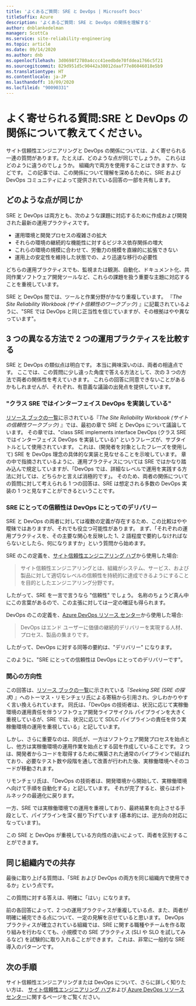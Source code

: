 ```yaml
---
title: 'よくあるご質問: SRE と DevOps | Microsoft Docs'
titleSuffix: Azure
description: 'よくあるご質問: SRE と DevOps の関係を理解する'
author: dnblankedelman
manager: ScottCa
ms.service: site-reliability-engineering
ms.topic: article
ms.date: 09/14/2020
ms.author: dnb
ms.openlocfilehash: 3d0698f2780a4ccc41eedbde70fddea1766c5f21
ms.sourcegitcommit: 829d951d5c90442a38012daaf77e86046018e5b9
ms.translationtype: HT
ms.contentlocale: ja-JP
ms.lasthandoff: 10/09/2020
ms.locfileid: "90090331"
---
```

# <a name="frequently-asked-questions-whats-the-relationship-between-sre-and-devops"></a>よく寄せられる質問:SRE と DevOps の関係について教えてください。

サイト信頼性エンジニアリングと DevOps の関係については、よく寄せられる一連の質問があります。たとえば、どのような点が同じでしょうか。 これらはどのように違うのでしょうか。 組織内で両方を使用することはできますか、などです。 この記事では、この関係について理解を深めるために、SRE および DevOps コミュニティによって提供されている回答の一部を共有します。

## <a name="how-are-they-the-same"></a>どのような点が同じか

SRE と DevOps は両方とも、次のような課題に対応するために作成および開発された最新の運用プラクティスです。

- 運用環境と開発プロセスの複雑さの拡大
- それらの環境の継続的な機能性に対するビジネス依存関係の増大
- これらの環境の規模に合わせて、労働力の規模を直線的に拡張できない
- 運用上の安定性を維持した状態での、より迅速な移行の必要性

どちらの運用プラクティスでも、監視または観測、自動化、ドキュメント化、共同作業ソフトウェア開発ツールなど、これらの課題を扱う重要な主題に対応することを重視しています。

SRE と DevOps 間では、ツールと作業分野がかなり重複しています。 『_The Site Reliability Workbook (サイト信頼性のワークブック)_ 』に記載されているように、"SRE では DevOps と同じ正当性を信じていますが、その根拠はやや異なっています"。

## <a name="three-different-ways-to-compare-the-two-operations-practices"></a>3 つの異なる方法で 2 つの運用プラクティスを比較する

SRE と DevOps の類似点は明白です。 本当に興味深いのは、両者の相違点です。 ここでは、この質問に少し違った角度で答える方法として、次の 3 つの方法で両者の関係性を考えていきます。 これらの回答に同意できないことがあるかもしれませんが、それぞれ、有意義な議論の出発点を提供しています。

### <a name="class-sre-implements-interface-devops"></a>"クラス SRE ではインターフェイス DevOps を実装している"

[リソース ブックの一覧](../resources/books.md)に示されている『_The Site Reliability Workbook (サイトの信頼性ワークブック)_ 』では、最初の章で SRE と DevOps について議論しています。 その章では、"class SRE implements interface DevOps (クラス SRE ではインターフェイス DevOps を実装している)" というフレーズが、サブタイトルとして使用されています。 これは、(開発者を対象としたフレーズを使用して) SRE を DevOps 理念の具体的な実装と見なせることを示唆しています。 章の中で指摘されているように、運用プラクティスについては SRE ではかなり踏み込んで規定していますが、「DevOps では、詳細なレベルで運用を実践する方法に対しては、どちらかと言えば消極的です」。 そのため、両者の関係についての質問に対して考えられる 1 つの回答は、SRE は想定される多数の DevOps 実装の 1 つと見なすことができるということです。

### <a name="sre-is-to-reliability-as-devops-is-to-delivery"></a>SRE にとっての信頼性は DevOps にとってのデリバリー

SRE と DevOps の両者に対しては複数の定義が存在するため、この比較はやや曖昧ではありますが、それでも役立つ可能性があります。 まず、「それぞれの運用プラクティスを、その主要な関心を反映した 1、2 語程度で要約しなければならないとしたら、何になりますか」という質問から始めます。

SRE のこの定義を、[サイト信頼性エンジニアリング ハブ](../index.yml)から使用した場合:

> サイト信頼性エンジニアリングとは、組織がシステム、サービス、および製品に対して適切なレベルの信頼性を持続的に達成できるようにすることを目的としたエンジニアリング分野です。

したがって、SRE を一言で言うなら "信頼性" でしょう。 名称のちょうど真ん中にこの言葉があるので、この主張に対しては一定の確証も得られます。

DevOps のこの定義を、[Azure DevOps リソース センター](https://docs.microsoft.com/azure/devops/learn/)から使用した場合:

> DevOps はエンド ユーザーに価値の継続的デリバリーを実現する人材、プロセス、製品の集まりです。

したがって、DevOps に対する同等の要約は、"デリバリー" になります。

このように、"SRE にとっての信頼性は DevOps にとってのデリバリーです"。

### <a name="direction-of-attention"></a>関心の方向性

この回答は、[リソース ブックの一覧](../resources/books.md)に示されている『_Seeking SRE (SRE の探求)_ 』へのトーマス・リモンチェリ氏による寄稿から引用され、少しわかりやすく言い換えられています。 同氏は、「DevOps の技術者は、状況に応じて実稼働環境の運用責任を伴うソフトウェア開発ライフサイクル パイプラインを大きく重視しているが、SRE では、状況に応じて SDLC パイプラインの責任を伴う実稼働環境の運用を重視している」と記しています。

しかし、さらに重要なのは、同氏が、一方はソフトウェア開発プロセスを始点とし、他方は実稼働環境の運用作業を始点とする図を作成していることです。 2 つは、開発者からコードを取得するために構築された通常のパイプラインで結ばれており、必要なテスト数や段階を通して改善が行われた後、実稼働環境へそのコードが移動されます。

リモンチェリ氏は、「DevOps の技術者は、開発環境から開始して、実稼働環境へ向けて手順を自動化する」と記しています。 それが完了すると、彼らはボトルネックの最適化に戻ります。

一方、SRE では実稼働環境での運用を重視しており、最終結果を向上させる手段として、パイプラインを深く掘り下げています (基本的には、逆方向の対応になっています)。

この SRE と DevOps が重視している方向性の違いによって、両者を区別することができます。

## <a name="coexistence-in-the-same-organization"></a>同じ組織内での共存

最後に取り上げる質問は、「SRE および DevOps の両方を同じ組織内で使用できるか」という点です。

この質問に対する答えは、明確に「はい」になります。

前の各回答によって、2 つの運用プラクティスが重複している点、また、両者が明確に補完できる点について、一定の見解を示せていると思います。 DevOps プラクティスが確立されている組織では、SRE に関する職種やチームを作る取り組みを行わなくても、小規模での SRE プラクティス (SLI や SLO を試してみるなど) を試験的に取り入れることができます。 これは、非常に一般的な SRE 導入のパターンです。

## <a name="next-steps"></a>次の手順

サイト信頼性エンジニアリングまたは DevOps について、さらに詳しく知りたい方は、 [サイト信頼性エンジニアリング ハブ](../index.yml)および[ Azure DevOps リソース センター](https://docs.microsoft.com/azure/devops/learn/)に関するページをご覧ください。
